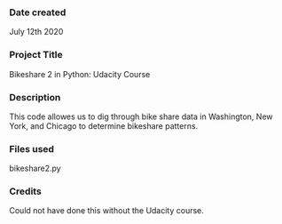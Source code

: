 ### Date created
 July 12th 2020

### Project Title
Bikeshare 2 in Python: Udacity Course

### Description
This code allowes us to dig through bike share data in Washington, New York, and Chicago to determine bikeshare patterns.

### Files used
bikeshare2.py

### Credits
Could not have done this without the Udacity course.


